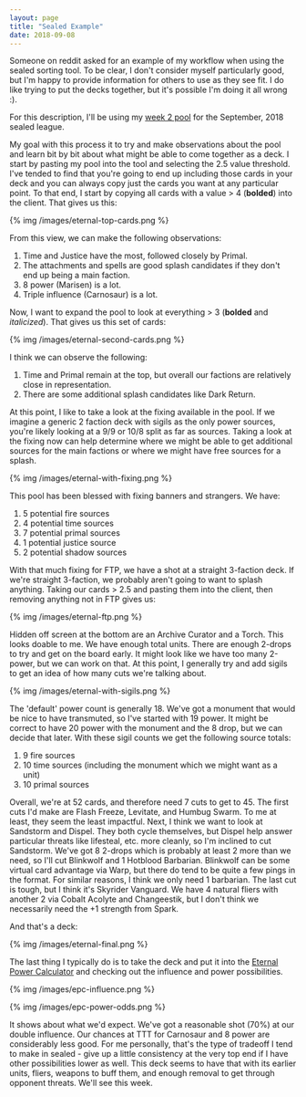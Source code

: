 ```yaml
---
layout: page
title: "Sealed Example"
date: 2018-09-08
---
```


Someone on reddit asked for an example of my workflow when using the sealed
sorting tool. To be clear, I don't consider myself particularly good, but I'm
happy to provide information for others to use as they see fit. I do like trying
to put the decks together, but it's possible I'm doing it all wrong :).

For this description, I'll be using my [week 2 pool](https://eternalwarcry.com/decks/details/G26bvYflBeU/chapter-22-sealed-pool-week-2)
for the September, 2018 sealed league. 

My goal with this process it to try and make observations about the pool and
learn bit by bit about what might be able to come together as a deck. I start by
pasting my pool into the tool and selecting the 2.5 value threshold. I've tended
to find that you're going to end up including those cards in your deck and you
can always copy just the cards you want at any particular point. To that end, I
start by copying all cards with a value > 4 (**bolded**) into the client. That
gives us this:

{% img /images/eternal-top-cards.png %}

From this view, we can make the following observations:

1. Time and Justice have the most, followed closely by Primal.
2. The attachments and spells are good splash candidates if they don't end up
   being a main faction.
3. 8 power (Marisen) is a lot.
4. Triple influence (Carnosaur) is a lot.

Now, I want to expand the pool to look at everything > 3 (**bolded** and
*italicized*). That gives us this set of cards:

{% img /images/eternal-second-cards.png %}

I think we can observe the following:

1. Time and Primal remain at the top, but overall our factions are relatively
   close in representation.
2. There are some additional splash candidates like Dark Return.

At this point, I like to take a look at the fixing available in the pool. If we
imagine a generic 2 faction deck with sigils as the only power sources, you're
likely looking at a 9/9 or 10/8 split as far as sources. Taking a look at the
fixing now can help determine where we might be able to get additional sources
for the main factions or where we might have free sources for a splash.

{% img /images/eternal-with-fixing.png %}

This pool has been blessed with fixing banners and strangers. We have:

1. 5 potential fire sources
2. 4 potential time sources
3. 7 potential primal sources
4. 1 potential justice source
5. 2 potential shadow sources

With that much fixing for FTP, we have a shot at a straight 3-faction deck. If
we're straight 3-faction, we probably aren't going to want to splash anything.
Taking our cards > 2.5 and pasting them into the client, then removing anything
not in FTP gives us:

{% img /images/eternal-ftp.png %}

Hidden off screen at the bottom are an Archive Curator and a Torch. This looks
doable to me. We have enough total units. There are enough 2-drops to try and get
on the board early. It might look like we have too many 2-power, but we can work
on that. At this point, I generally try and add sigils to get an idea of how
many cuts we're talking about.

{% img /images/eternal-with-sigils.png %}

The 'default' power count is generally 18. We've got a monument that would be
nice to have transmuted, so I've started with 19 power. It might be correct to
have 20 power with the monument and the 8 drop, but we can decide that later.
With these sigil counts we get the following source totals:

1. 9 fire sources
2. 10 time sources (including the monument which we might want as a unit)
3. 10 primal sources

Overall, we're at 52 cards, and therefore need 7 cuts to get to 45. The first
cuts I'd make are Flash Freeze, Levitate, and Humbug Swarm. To me at least, they
seem the least impactful. Next, I think we want to look at Sandstorm and Dispel.
They both cycle themselves, but Dispel help answer particular threats like
lifesteal, etc. more cleanly, so I'm inclined to cut Sandstorm. We've got 8
2-drops which is probably at least 2 more than we need, so I'll cut Blinkwolf
and 1 Hotblood Barbarian. Blinkwolf can be some virtual card advantage via Warp,
but there do tend to be quite a few pings in the format. For similar reasons, I
think we only need 1 barbarian. The last cut is tough, but I think it's Skyrider
Vanguard. We have 4 natural fliers with another 2 via Cobalt Acolyte and
Changeestik, but I don't think we necessarily need the +1 strength from Spark.

And that's a deck:

{% img /images/eternal-final.png %}

The last thing I typically do is to take the deck and put it into the [Eternal
Power Calculator](https://www.shiftstoned.com/epc) and checking out the
influence and power possibilities.

{% img /images/epc-influence.png %}

{% img /images/epc-power-odds.png %}

It shows about what we'd expect. We've got a reasonable shot (70%) at our double
influence. Our chances at TTT for Carnosaur and 8 power are considerably less
good. For me personally, that's the type of tradeoff I tend to make in sealed -
give up a little consistency at the very top end if I have other possibilities
lower as well. This deck seems to have that with its earlier units, fliers,
weapons to buff them, and enough removal to get through opponent threats. We'll
see this week.




